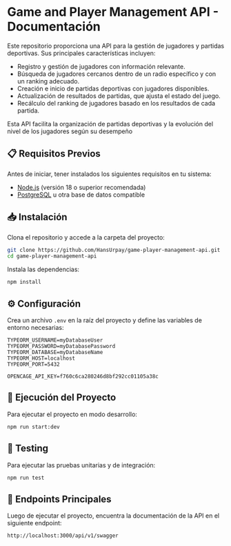# Game and Player Management API - Documentación

Este repositorio proporciona una API para la gestión de jugadores y partidas deportivas. Sus principales características incluyen:

- Registro y gestión de jugadores con información relevante.
- Búsqueda de jugadores cercanos dentro de un radio específico y con un ranking adecuado.
- Creación e inicio de partidas deportivas con jugadores disponibles.
- Actualización de resultados de partidas, que ajusta el estado del juego.
- Recálculo del ranking de jugadores basado en los resultados de cada partida.

Esta API facilita la organización de partidas deportivas y la evolución del nivel de los jugadores según su desempeño

## 📋 Requisitos Previos

Antes de iniciar, tener instalados los siguientes requisitos en tu sistema:

- [Node.js](https://nodejs.org/) (versión 18 o superior recomendada)
- [PostgreSQL](https://www.postgresql.org/) u otra base de datos compatible

## 📥 Instalación

Clona el repositorio y accede a la carpeta del proyecto:

```bash
git clone https://github.com/HansUrpay/game-player-management-api.git
cd game-player-management-api
```

Instala las dependencias:

```bash
npm install
```

## ⚙️ Configuración

Crea un archivo `.env` en la raíz del proyecto y define las variables de entorno necesarias:

```env
TYPEORM_USERNAME=myDatabaseUser
TYPEORM_PASSWORD=myDatabasePassword
TYPEORM_DATABASE=myDatabaseName
TYPEORM_HOST=localhost
TYPEORM_PORT=5432

OPENCAGE_API_KEY=f760c6ca280246d8bf292cc01105a38c
```

## 🚀 Ejecución del Proyecto

Para ejecutar el proyecto en modo desarrollo:

```bash
npm run start:dev
```

## 🧪 Testing

Para ejecutar las pruebas unitarias y de integración:

```bash
npm run test
```

## 📡 Endpoints Principales

Luego de ejecutar el proyecto, encuentra la documentación de la API en el siguiente endpoint:

```
http://localhost:3000/api/v1/swagger
```
